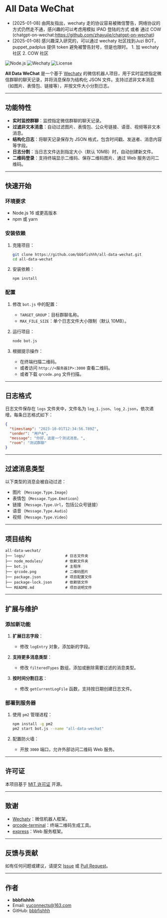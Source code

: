 
# All Data WeChat
- [2025-01-08] 由网友指出，wechaty 走的协议容易被微信警告，网络协议的方式仍然走不通，感兴趣的可以考虑用模拟 IPAD 登陆的方式 或者 通过 COW (chatgpt-on-wechat:https://github.com/zhayujie/chatgpt-on-wechat)
- [2025-01-08] 感兴趣深入研究的，可以通过 wechaty 社区找到Juzi BOT，puppet_padplus 提供 token 避免被警告封号，但是也限时。 1. 加 wechaty 社区 2. COW 社区


![Node.js](https://img.shields.io/badge/Node.js-v16+-green)
![Wechaty](https://img.shields.io/badge/Wechaty-v1.0+-blue)
![License](https://img.shields.io/badge/License-MIT-orange)

**All Data WeChat** 是一个基于 [Wechaty](https://wechaty.js.org/) 的微信机器人项目，用于实时监控指定微信群聊的聊天记录，并将消息保存为结构化 JSON 文件。支持过滤非文本消息（如图片、表情包、链接等），并按文件大小分割日志。

---

## 功能特性

- **实时监控群聊**：监控指定微信群聊的聊天记录。
- **过滤非文本消息**：自动过滤图片、表情包、公众号链接、语音、视频等非文本消息。
- **结构化日志**：将聊天记录保存为 JSON 格式，包含时间戳、发送者、消息内容等字段。
- **日志分割**：当日志文件达到指定大小（默认 10MB）时，自动创建新文件。
- **二维码登录**：支持终端显示二维码、保存二维码图片、通过 Web 服务访问二维码。

---

## 快速开始

### 环境要求

- Node.js 16 或更高版本
- npm 或 yarn

### 安装依赖

1. 克隆项目：
   ```bash
   git clone https://github.com/bbbfishhh/all-data-wechat.git
   cd all-data-wechat
   ```

2. 安装依赖：
   ```bash
   npm install
   ```

### 配置

1. 修改 `bot.js` 中的配置：
   - `TARGET_GROUP`：目标群聊名称。
   - `MAX_FILE_SIZE`：单个日志文件大小限制（默认 10MB）。

2. 运行项目：
   ```bash
   node bot.js
   ```

3. 根据提示操作：
   - 在终端扫描二维码。
   - 或者访问 `http://<服务器IP>:3000` 查看二维码。
   - 或者下载 `qrcode.png` 文件扫描。

---

## 日志格式

日志文件保存在 `logs` 文件夹中，文件名为 `log_1.json`、`log_2.json`，依次递增。每条日志格式如下：

```json
{
  "timestamp": "2023-10-01T12:34:56.789Z",
  "sender": "用户A",
  "message": "你好，这是一个测试消息。",
  "room": "测试群聊"
}
```

---

## 过滤消息类型

以下类型的消息会被自动过滤：
- 图片（`Message.Type.Image`）
- 表情包（`Message.Type.Emoticon`）
- 链接（`Message.Type.Url`，包括公众号链接）
- 语音（`Message.Type.Audio`）
- 视频（`Message.Type.Video`）

---

## 项目结构

```
all-data-wechat/
├── logs/                  # 日志文件夹
├── node_modules/          # 依赖文件夹
├── bot.js                 # 主程序
├── qrcode.png             # 二维码图片
├── package.json           # 项目配置文件
├── package-lock.json      # 依赖锁文件
└── README.md              # 项目说明文件
```

---

## 扩展与维护

### 添加新功能

1. **扩展日志字段**：
   - 修改 `logEntry` 对象，添加新的字段。

2. **支持更多消息类型**：
   - 修改 `filteredTypes` 数组，添加或删除需要过滤的消息类型。

3. **按时间分割日志**：
   - 修改 `getCurrentLogFile` 函数，支持按日期创建日志文件。

### 部署到服务器

1. 使用 `pm2` 管理进程：
   ```bash
   npm install -g pm2
   pm2 start bot.js --name "all-data-wechat"
   ```

2. 配置防火墙：
   - 开放 `3000` 端口，允许外部访问二维码 Web 服务。

---

## 许可证

本项目基于 [MIT 许可证](LICENSE) 开源。

---

## 致谢

- [Wechaty](https://wechaty.js.org/)：微信机器人框架。
- [qrcode-terminal](https://github.com/gtanner/qrcode-terminal)：终端二维码生成工具。
- [express](https://expressjs.com/)：Web 服务框架。

---

## 反馈与贡献

如有任何问题或建议，请提交 [Issue](https://github.com/bbbfishhh/all-data-wechat/issues) 或 [Pull Request](https://github.com/bbbfishhh/all-data-wechat/pulls)。

---

## 作者

- **bbbfishhh**
- Email: yuconnects@163.com
- GitHub: [bbbfishhh](https://github.com/bbbfishhh)
